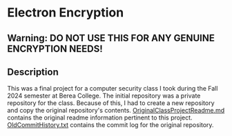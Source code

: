 # Electron Encryption

## Warning: DO NOT USE THIS FOR ANY GENUINE ENCRYPTION NEEDS!

## Description

This was a final project for a computer security class I took during the Fall 2024 semester at Berea College. The initial repository was a private repository for the class. Because of this, I had to create a new repository and copy the original repository's contents. [OriginalClassProjectReadme.md](OriginalClassProjectREADME.md) contains the original readme information pertinent to this project. [OldCommitHistory.txt](OldCommitHistory.txt) contains the commit log for the original repository.
